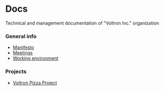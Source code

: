 # Docs
Technical and management documentation of "Voltron Inc." organization

### General info
* [Manifesto](Common/Manifesto.md)
* [Meetings](Common/Meetings.md)
* [Working environment](Common/WorkEnv.md)

### Projects
* [Voltron Pizza Project](VoltronPizzaProject/README.md)